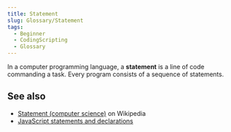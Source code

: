 ```yaml
---
title: Statement
slug: Glossary/Statement
tags:
  - Beginner
  - CodingScripting
  - Glossary
---
```


In a computer programming language, a **statement** is a line of code commanding a task. Every program consists of a sequence of statements.

## See also

- [Statement (computer science)](https://en.wikipedia.org/wiki/Statement_(computer_science)) on Wikipedia
- [JavaScript statements and declarations](/en-US/docs/Web/JavaScript/Reference/Statements)
